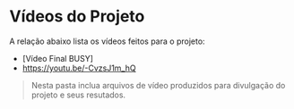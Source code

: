 # Vídeos do Projeto
A relação abaixo lista os vídeos feitos para o projeto:
 - [Vídeo Final BUSY]
 - https://youtu.be/-CvzsJ1m_hQ

> Nesta pasta inclua arquivos de vídeo produzidos para divulgação do 
> projeto e seus resutados.

